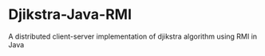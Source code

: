# Djikstra-Java-RMI
A distributed client-server implementation of djikstra algorithm using RMI in Java
